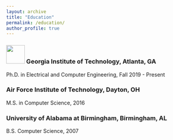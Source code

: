 ```yaml
---
layout: archive
title: "Education"
permalink: /education/
author_profile: true
---
```


<h3><img src="/images/profile.png" width="50" height="50" > Georgia Institute of Technology, Atlanta, GA</h3>

Ph.D. in Electrical and Computer Engineering,  Fall 2019 - Present

### Air Force Institute of Technology, Dayton, OH
M.S. in Computer Science,  2016

### University of Alabama at Birmingham, Birmingham, AL
B.S. Computer Science, 2007

